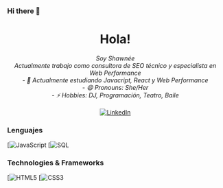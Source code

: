 ### Hi there 👋

<h1 align="center">Hola! </h1>

<p align="center">
    <i>
        Soy Shawnée<br>
        Actualmente trabajo como consultora de SEO técnico y especialista en Web Performance<br>
        - 🌱 Actualmente estudiando Javacript, React y Web Performance<br>
        - 😄 Pronouns: She/Her<br>
        - ⚡ Hobbies: DJ, Programación, Teatro, Baile<br>
    </i><br>
    <a href="https://www.linkedin.com/in/shawneejohnson/">
        <img src="https://img.shields.io/badge/LinkedIn-blue?style=flat-square&logo=linkedin" alt="LinkedIn">
    </a>
</p>

### Lenguajes

[![JavaScript](https://img.shields.io/badge/javascript-black?style=for-the-badge&logo=javascript)
[![SQL](https://img.shields.io/badge/sql-black?style=for-the-badge&logo=mysql)

### Technologies & Frameworks

[![HTML5](https://img.shields.io/badge/html5-black?style=for-the-badge&logo=html5)
[![CSS3](https://img.shields.io/badge/css3-black?style=for-the-badge&logo=css3)
<!-- [![React](https://img.shields.io/badge/react-black?style=for-the-badge&logo=react) -->


<!--
<p align="center">
  <a href="https://github.com/shawneejv">
    <img src="https://komarev.com/ghpvc/?username=shawneejv&color=blue&style=flat" />
  </a>
</p>
-->

<!-- 
- 👯 I’m looking to collaborate on ...
- 🤔 I’m looking for help with ...
- 💬 Ask me about ...
- 📫 How to reach me: ...
- 🔭 I’m currently working on ...
-->

